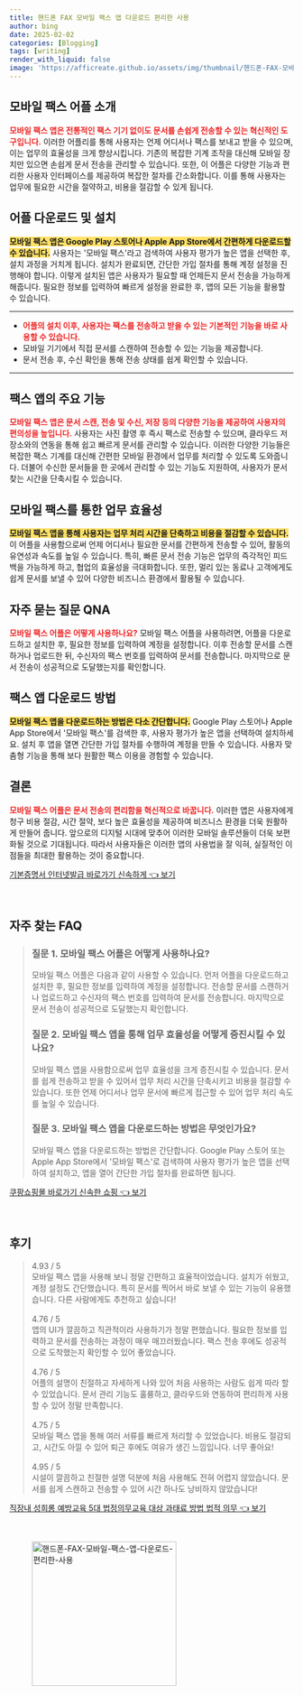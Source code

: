 ```yaml
---
title: 핸드폰 FAX 모바일 팩스 앱 다운로드 편리한 사용
author: bing
date: 2025-02-02
categories: [Blogging]
tags: [writing]
render_with_liquid: false
image: 'https://afficreate.github.io/assets/img/thumbnail/핸드폰-FAX-모바일-팩스-앱-다운로드-편리한-사용.webp'
---
```



<h2 id='모바일_팩스_어플_소개'>모바일 팩스 어플 소개</h2>

<p><b><span style="color: #ee2323;">모바일 팩스 앱은 전통적인 팩스 기기 없이도 문서를 손쉽게 전송할 수 있는 혁신적인 도구입니다.</span></b> 이러한 어플리를 통해 사용자는 언제 어디서나 팩스를 보내고 받을 수 있으며, 이는 업무의 효율성을 크게 향상시킵니다. 기존의 복잡한 기계 조작을 대신해 모바일 장치만 있으면 손쉽게 문서 전송을 관리할 수 있습니다. 또한, 이 어플은 다양한 기능과 편리한 사용자 인터페이스를 제공하여 복잡한 절차를 간소화합니다. 이를 통해 사용자는 업무에 필요한 시간을 절약하고, 비용을 절감할 수 있게 됩니다.</p>

<h2 id='어플_다운로드 및_설치'>어플 다운로드 및 설치</h2>

<p><b><span style="background-color: #ffe066;">모바일 팩스 앱은 Google Play 스토어나 Apple App Store에서 간편하게 다운로드할 수 있습니다.</span></b> 사용자는 '모바일 팩스'라고 검색하여 사용자 평가가 높은 앱을 선택한 후, 설치 과정을 거치게 됩니다. 설치가 완료되면, 간단한 가입 절차를 통해 계정 설정을 진행해야 합니다. 이렇게 설치된 앱은 사용자가 필요할 때 언제든지 문서 전송을 가능하게 해줍니다. 필요한 정보를 입력하여 빠르게 설정을 완료한 후, 앱의 모든 기능을 활용할 수 있습니다.</p>

<hr />

<ul>
    <li><b><span style="color: #ee2323;">어플의 설치 이후, 사용자는 팩스를 전송하고 받을 수 있는 기본적인 기능을 바로 사용할 수 있습니다.</span></b></li>
    <li>모바일 기기에서 직접 문서를 스캔하여 전송할 수 있는 기능을 제공합니다.</li>
    <li>문서 전송 후, 수신 확인을 통해 전송 상태를 쉽게 확인할 수 있습니다.</li>
</ul>

<hr />

<h2 id='팩스_앱의_주요_기능'>팩스 앱의 주요 기능</h2>

<p><b><span style="color: #ee2323;">모바일 팩스 앱은 문서 스캔, 전송 및 수신, 저장 등의 다양한 기능을 제공하여 사용자의 편의성을 높입니다.</span></b> 사용자는 사진 촬영 후 즉시 팩스로 전송할 수 있으며, 클라우드 저장소와의 연동을 통해 쉽고 빠르게 문서를 관리할 수 있습니다. 이러한 다양한 기능들은 복잡한 팩스 기계를 대신해 간편한 모바일 환경에서 업무를 처리할 수 있도록 도와줍니다. 더불어 수신한 문서들을 한 곳에서 관리할 수 있는 기능도 지원하여, 사용자가 문서 찾는 시간을 단축시킬 수 있습니다.</p>

<h2 id='모바일_팩스_업무_효율성'>모바일 팩스를 통한 업무 효율성</h2>

<p><b><span style="background-color: #ffe066;">모바일 팩스 앱을 통해 사용자는 업무 처리 시간을 단축하고 비용을 절감할 수 있습니다.</span></b> 이 어플을 사용함으로써 언제 어디서나 필요한 문서를 간편하게 전송할 수 있어, 활동의 유연성과 속도를 높일 수 있습니다. 특히, 빠른 문서 전송 기능은 업무의 즉각적인 피드백을 가능하게 하고, 협업의 효율성을 극대화합니다. 또한, 멀리 있는 동료나 고객에게도 쉽게 문서를 보낼 수 있어 다양한 비즈니스 환경에서 활용될 수 있습니다.</p>

<h2 id='자주_묻는_질문_QNA'>자주 묻는 질문 QNA</h2>

<p><b><span style="color: #ee2323;">모바일 팩스 어플은 어떻게 사용하나요?</span></b> 모바일 팩스 어플을 사용하려면, 어플을 다운로드하고 설치한 후, 필요한 정보를 입력하여 계정을 설정합니다. 이후 전송할 문서를 스캔하거나 업로드한 뒤, 수신자의 팩스 번호를 입력하여 문서를 전송합니다. 마지막으로 문서 전송이 성공적으로 도달했는지를 확인합니다.</p>

<h2 id='팩스_앱_다운로드_방법'>팩스 앱 다운로드 방법</h2>

<p><b><span style="background-color: #ffe066;">모바일 팩스 앱을 다운로드하는 방법은 다소 간단합니다.</span></b> Google Play 스토어나 Apple App Store에서 '모바일 팩스'를 검색한 후, 사용자 평가가 높은 앱을 선택하여 설치하세요. 설치 후 앱을 열면 간단한 가입 절차를 수행하여 계정을 만들 수 있습니다. 사용자 맞춤형 기능을 통해 보다 원활한 팩스 이용을 경험할 수 있습니다.</p>

<h2 id='결론'>결론</h2>

<p><b><span style="color: #ee2323;">모바일 팩스 어플은 문서 전송의 편리함을 혁신적으로 바꿉니다.</span></b> 이러한 앱은 사용자에게 청구 비용 절감, 시간 절약, 보다 높은 효율성을 제공하여 비즈니스 환경을 더욱 원활하게 만들어 줍니다. 앞으로의 디지털 시대에 맞추어 이러한 모바일 솔루션들이 더욱 보편화될 것으로 기대됩니다. 따라서 사용자들은 이러한 앱의 사용법을 잘 익혀, 실질적인 이점들을 최대한 활용하는 것이 중요합니다.</p>


<p><a class="click-button" title="기본증명서 인터넷발급 바로가기 신속하게" href="https://afficreate.github.io/posts/%EA%B8%B0%EB%B3%B8%EC%A6%9D%EB%AA%85%EC%84%9C-%EC%9D%B8%ED%84%B0%EB%84%B7%EB%B0%9C%EA%B8%89-%EB%B0%94%EB%A1%9C%EA%B0%80%EA%B8%B0-%EC%8B%A0%EC%86%8D%ED%95%98%EA%B2%8C/" rel="dofollow">기본증명서 인터넷발급 바로가기 신속하게 👈 보기</a></p><br>
<h2 id='자주_찾는_FAQ'>자주 찾는 FAQ</h2>
<div itemscope="" itemtype="https://schema.org/FAQPage"> 
<blockquote> 
<div itemscope="" itemprop="mainEntity" itemtype="https://schema.org/Question"> 
<h3 itemprop="name">질문 1. 모바일 팩스 어플은 어떻게 사용하나요?</h3> 
<div itemscope="" itemprop="acceptedAnswer" itemtype="https://schema.org/Answer"> 
<span itemprop="text"> 
<p>모바일 팩스 어플은 다음과 같이 사용할 수 있습니다. 먼저 어플을 다운로드하고 설치한 후, 필요한 정보를 입력하여 계정을 설정합니다. 전송할 문서를 스캔하거나 업로드하고 수신자의 팩스 번호를 입력하여 문서를 전송합니다. 마지막으로 문서 전송이 성공적으로 도달했는지 확인합니다.</p> 
</span> 
</div> 
</div> 
<div itemscope="" itemprop="mainEntity" itemtype="https://schema.org/Question"> 
<h3 itemprop="name">질문 2. 모바일 팩스 앱을 통해 업무 효율성을 어떻게 증진시킬 수 있나요?</h3> 
<div itemscope="" itemprop="acceptedAnswer" itemtype="https://schema.org/Answer"> 
<span itemprop="text"> 
<p>모바일 팩스 앱을 사용함으로써 업무 효율성을 크게 증진시킬 수 있습니다. 문서를 쉽게 전송하고 받을 수 있어서 업무 처리 시간을 단축시키고 비용을 절감할 수 있습니다. 또한 언제 어디서나 업무 문서에 빠르게 접근할 수 있어 업무 처리 속도를 높일 수 있습니다.</p> 
</span> 
</div> 
</div> 
<div itemscope="" itemprop="mainEntity" itemtype="https://schema.org/Question"> 
<h3 itemprop="name">질문 3. 모바일 팩스 앱을 다운로드하는 방법은 무엇인가요?</h3> 
<div itemscope="" itemprop="acceptedAnswer" itemtype="https://schema.org/Answer"> 
<span itemprop="text"> 
<p>모바일 팩스 앱을 다운로드하는 방법은 간단합니다. Google Play 스토어 또는 Apple App Store에서 '모바일 팩스'로 검색하여 사용자 평가가 높은 앱을 선택하여 설치하고, 앱을 열어 간단한 가입 절차를 완료하면 됩니다.</p> 
</span> 
</div> 
</div> 
</blockquote> 
</div>
<p><a class="click-button" title="쿠팡쇼핑몰 바로가기 신속한 쇼핑" href="https://afficreate.github.io/posts/%EC%BF%A0%ED%8C%A1%EC%87%BC%ED%95%91%EB%AA%B0-%EB%B0%94%EB%A1%9C%EA%B0%80%EA%B8%B0-%EC%8B%A0%EC%86%8D%ED%95%9C-%EC%87%BC%ED%95%91/" rel="dofollow">쿠팡쇼핑몰 바로가기 신속한 쇼핑 👈 보기</a></p><br>
<h2 id='후기'>후기</h2>
<div itemscope itemtype="https://schema.org/Product">
  <blockquote>
  <div itemprop="review" itemscope itemtype="https://schema.org/Review">
      <div itemprop="reviewRating" itemscope itemtype="https://schema.org/Rating"> <span itemprop="ratingValue">4.93</span> / <span itemprop="bestRating">5</span> </div>
      <span itemprop="reviewBody">모바일 팩스 앱을 사용해 보니 정말 간편하고 효율적이었습니다. 설치가 쉬웠고, 계정 설정도 간단했습니다. 특히 문서를 찍어서 바로 보낼 수 있는 기능이 유용했습니다. 다른 사람에게도 추천하고 싶습니다!</span>
  </div>
  <br>
  <div itemprop="review" itemscope itemtype="https://schema.org/Review">
      <div itemprop="reviewRating" itemscope itemtype="https://schema.org/Rating"> <span itemprop="ratingValue">4.76</span> / <span itemprop="bestRating">5</span> </div>
      <span itemprop="reviewBody">앱의 UI가 깔끔하고 직관적이라 사용하기가 정말 편했습니다. 필요한 정보를 입력하고 문서를 전송하는 과정이 매우 매끄러웠습니다. 팩스 전송 후에도 성공적으로 도착했는지 확인할 수 있어 좋았습니다.</span>
  </div>
  <br>
  <div itemprop="review" itemscope itemtype="https://schema.org/Review">
      <div itemprop="reviewRating" itemscope itemtype="https://schema.org/Rating"> <span itemprop="ratingValue">4.76</span> / <span itemprop="bestRating">5</span> </div>
      <span itemprop="reviewBody">어플의 설명이 친절하고 자세하게 나와 있어 처음 사용하는 사람도 쉽게 따라 할 수 있었습니다. 문서 관리 기능도 훌륭하고, 클라우드와 연동하여 편리하게 사용할 수 있어 정말 만족합니다.</span>
  </div>
  <br>
  <div itemprop="review" itemscope itemtype="https://schema.org/Review">
      <div itemprop="reviewRating" itemscope itemtype="https://schema.org/Rating"> <span itemprop="ratingValue">4.75</span> / <span itemprop="bestRating">5</span> </div>
      <span itemprop="reviewBody">모바일 팩스 앱을 통해 여러 서류를 빠르게 처리할 수 있었습니다. 비용도 절감되고, 시간도 아낄 수 있어 퇴근 후에도 여유가 생긴 느낌입니다. 너무 좋아요!</span>
  </div>
  <br>
  <div itemprop="review" itemscope itemtype="https://schema.org/Review">
      <div itemprop="reviewRating" itemscope itemtype="https://schema.org/Rating"> <span itemprop="ratingValue">4.95</span> / <span itemprop="bestRating">5</span> </div>
      <span itemprop="reviewBody">시설이 깔끔하고 친절한 설명 덕분에 처음 사용해도 전혀 어렵지 않았습니다. 문서를 쉽게 스캔하고 전송할 수 있어 시간 하나도 낭비하지 않았습니다!</span>
  </div>
  </blockquote>
</div>
<p><a class="click-button" title="직장내 성희롱 예방교육 5대 법정의무교육 대상 과태료 방법 법적 의무" href="https://afficreate.github.io/posts/%EC%A7%81%EC%9E%A5%EB%82%B4-%EC%84%B1%ED%9D%AC%EB%A1%B1-%EC%98%88%EB%B0%A9%EA%B5%90%EC%9C%A1-5%EB%8C%80-%EB%B2%95%EC%A0%95%EC%9D%98%EB%AC%B4%EA%B5%90%EC%9C%A1-%EB%8C%80%EC%83%81-%EA%B3%BC%ED%83%9C%EB%A3%8C-%EB%B0%A9%EB%B2%95-%EB%B2%95%EC%A0%81-%EC%9D%98%EB%AC%B4/" rel="dofollow">직장내 성희롱 예방교육 5대 법정의무교육 대상 과태료 방법 법적 의무 👈 보기</a></p><br>
<figure class="image"><img src="https://afficreate.github.io/assets/img/thumbnail/핸드폰-FAX-모바일-팩스-앱-다운로드-편리한-사용.webp" alt="핸드폰-FAX-모바일-팩스-앱-다운로드-편리한-사용" width="256" height="256"></figure>